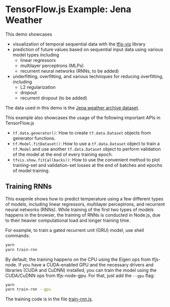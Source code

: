 # TensorFlow.js Example: Jena Weather

This demo showcases
- visualization of temporal sequential data with the
  [tfjs-vis](https://www.npmjs.com/package/@tensorflow/tfjs-vis) library
- prediction of future values based on sequential input data using
  various model types including
  - linear regressors
  - multilayer perceptrons (MLPs)
  - recurrent neural networks (RNNs, to be added)
- underfitting, overfitting, and various techniques for reducing overfitting, including
  - L2 regularization
  - dropout
  - recurrent dropout (to be added)

The data used in this demo is the
[Jena weather archive dataset](https://www.kaggle.com/pankrzysiu/weather-archive-jena).

This example also showcases the usage of the following important APIs in
TensorFlow.js

- `tf.data.generator()`: How to create `tf.data.Dataset` objects from generator
  functions.
- `tf.Model.fitDataset()`: How to use a `tf.data.Dataset` object to train a
  `tf.Model` and use another `tf.data.Dataset` object to perform validation
  of the model at the end of every training epoch.
- `tfvis.show.fitCallbacks()`: How to use the convenient method to plot
  training-set and validation-set losses at the end of batches and epochs of
  model training.

## Training RNNs

This exapmle shows how to predict temperature using a few different types of
models, including linear regressors, multilayer perceptrons, and recurrent
neural networks (RNNs). While training of the first two types of models
happens in the browser, the training of RNNs is conducted in Node.js, due to
their heavier computational load and longer training time.

For example, to train a gated recurrent unit (GRU) model, use shell commands:

```sh
yarn
yarn train-rnn
```

By default, the training happens on the CPU using the Eigen ops from tfjs-node.
If you have a CUDA-enabled GPU and the necessary drivers and libraries (CUDA and
CuDNN) installed, you can train the model using the CUDA/CuDNN ops from
tfjs-node-gpu. For that, just add the `--gpu` flag:

```sh
yarn
yarn train-rnn --gpu
```

The training code is in the file [train-rnn.js](./train-rnn.js).
